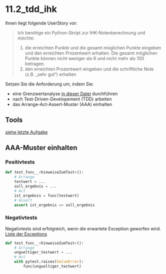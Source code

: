 # 11.2_tdd_ihk
Ihnen liegt folgende UserStory vor:
>Ich benötige ein Python-Skript  zur IHK-Notenberechnung und möchte:
>1. die erreichten Punkte und die gesamt möglichen Punkte eingeben und den erreichten Prozentwert erhalten. Die gesamt möglichen Punkte können nicht weniger als 6 und nicht mehr als 100 betragen.
>2. den erreichten Prozentwert eingeben und die schriftliche Note (z.B. „sehr gut“) erhalten

Setzen Sie die Anforderung um, indem Sie: 
- eine Grenzwertanalyse [in dieser Datei](./Grenzwertanalyse.md) durchführen 
- nach Test-Driven-Developement (TDD) arbeiten
- das Arrange-Act-Assert-Muster (AAA) einhalten

## Tools
[siehe letzte Aufgabe](https://github.com/gsoTH/11.2-erste-Schritte)
## AAA-Muster einhalten
### Positivtests
```python
def test_func__<hinweiseZumTest>():
    # Arrange
    testwert = ...
    soll_ergebnis = ...
    # Act
    ist_ergebnis = func(testwert)
    # Assert
    assert ist_ergebnis == soll_ergebnis
```
### Negativtests
Negativtests sind erfolgreich, wenn die erwartete Exception geworfen wird. [Liste der Exceptions](https://docs.python.org/3/library/exceptions.html#exception-hierarchy)
```python
def test_func__<hinweiseZumTest>():
    # Arrange
    ungueltiger_testwert = ...
    # Act
    with pytest.raises(ValueError):
        func(ungueltiger_testwert)
```
